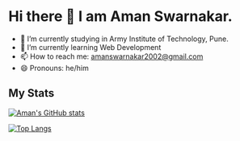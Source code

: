 # Hi there 👋 I am Aman Swarnakar.

- 🔭 I’m currently studying in Army Institute of Technology, Pune.
- 🌱 I’m currently learning Web Development
- 📫 How to reach me: amanswarnakar2002@gmail.com
- 😄 Pronouns: he/him


## My Stats
[![Aman's GitHub stats](https://github-readme-stats.vercel.app/api?username=amanswarnakar)](https://github.com/amanswarnakar)

[![Top Langs](https://github-readme-stats.vercel.app/api/top-langs/?username=amanswarnakar&layout=compact)](https://github.com/amanswarnakar)
